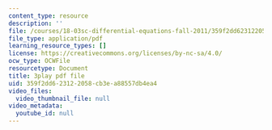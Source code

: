 ```yaml
---
content_type: resource
description: ''
file: /courses/18-03sc-differential-equations-fall-2011/359f2dd623122058cb3ea88557db4ea4_UCpMao94iFg.pdf
file_type: application/pdf
learning_resource_types: []
license: https://creativecommons.org/licenses/by-nc-sa/4.0/
ocw_type: OCWFile
resourcetype: Document
title: 3play pdf file
uid: 359f2dd6-2312-2058-cb3e-a88557db4ea4
video_files:
  video_thumbnail_file: null
video_metadata:
  youtube_id: null
---
```

